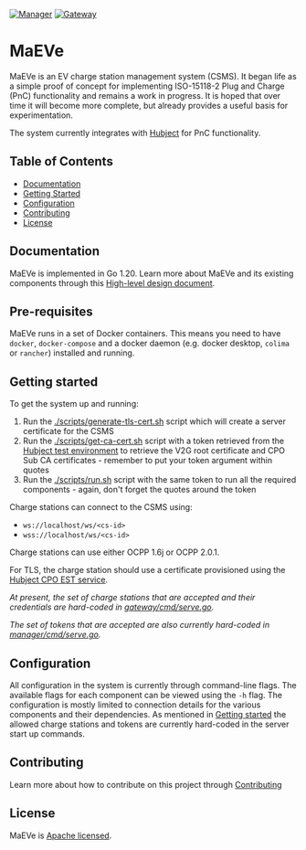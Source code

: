 [![Manager](https://github.com/thoughtworks/maeve-csms/workflows/Manager/badge.svg)](https://github.com/thoughtworks/maeve-csms/actions/workflows/manager.yml)
[![Gateway](https://github.com/thoughtworks/maeve-csms/workflows/Gateway/badge.svg)](https://github.com/thoughtworks/maeve-csms/actions/workflows/gateway.yml)

# MaEVe

MaEVe is an EV charge station management system (CSMS). It began life as a simple proof of concept for
implementing ISO-15118-2 Plug and Charge (PnC) functionality and remains a work in progress. It is hoped that over
time it will become more complete, but already provides a useful basis for experimentation.

The system currently integrates with [Hubject](https://hubject.stoplight.io/) for PnC functionality. 

## Table of Contents
- [Documentation](#documentation)
- [Getting Started](#getting-started)
- [Configuration](#configuration)
- [Contributing](#contributing)
- [License](#license)

## Documentation
MaEVe is implemented in Go 1.20. Learn more about MaEVe and its existing components through this [High-level design document](./docs/design.md).

## Pre-requisites

MaEVe runs in a set of Docker containers. This means you need to have `docker`, `docker-compose` and a docker daemon (e.g. docker desktop, `colima` or `rancher`) installed and running. 

## Getting started

To get the system up and running:

1. Run the [./scripts/generate-tls-cert.sh](./scripts/generate-tls-cert.sh) script which will create a server
certificate for the CSMS
2. Run the [./scripts/get-ca-cert.sh](./scripts/get-ca-cert.sh) script with a token retrieved from 
the [Hubject test environment](https://hubject.stoplight.io/docs/open-plugncharge/6bb8b3bc79c2e-authorization-token) 
to retrieve the V2G root certificate and CPO Sub CA certificates - remember to put your token argument within quotes
3. Run the [./scripts/run.sh](./scripts/run.sh) script with the same token to run all the required components - again, don't forget the quotes around the token

Charge stations can connect to the CSMS using:
* `ws://localhost/ws/<cs-id>`
* `wss://localhost/ws/<cs-id>`

Charge stations can use either OCPP 1.6j or OCPP 2.0.1.

For TLS, the charge station should use a certificate provisioned using the 
[Hubject CPO EST service](https://hubject.stoplight.io/docs/open-plugncharge/486f0b8b3ded4-simple-enroll-iso-15118-2-and-iso-15118-20).

_At present, the set of charge stations that are accepted and their credentials are hard-coded
in [gateway/cmd/serve.go](gateway/cmd/serve.go)._

_The set of tokens that are accepted are also currently hard-coded in [manager/cmd/serve.go](manager/cmd/serve.go)._

## Configuration

All configuration in the system is currently through command-line flags. The available flags for each
component can be viewed using the `-h` flag. The configuration is mostly limited to connection details for the
various components and their dependencies. As mentioned in [Getting started](#getting-started) the allowed charge
stations and tokens are currently hard-coded in the server start up commands.

## Contributing

Learn more about how to contribute on this project through [Contributing](./CONTRIBUTING.md)

## License
MaEVe is [Apache licensed](./LICENSE).

